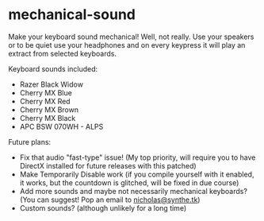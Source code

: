 mechanical-sound
================

Make your keyboard sound mechanical! Well, not really. Use your speakers or to be quiet use your headphones and on every keypress it will play an extract from selected keyboards.

Keyboard sounds included:
* Razer Black Widow
* Cherry MX Blue
* Cherry MX Red
* Cherry MX Brown
* Cherry MX Black
* APC BSW 070WH - ALPS

Future plans:
* Fix that audio "fast-type" issue! (My top priority, will require you to have DirectX installed for future releases with this patched)
* Make Temporarily Disable work (if you compile yourself with it enabled, it works, but the countdown is glitched, will be fixed in due course)
* Add more sounds and maybe not necessarily mechanical keyboards? (You can suggest! Pop an email to nicholas@synthe.tk)
* Custom sounds? (although unlikely for a long time)
